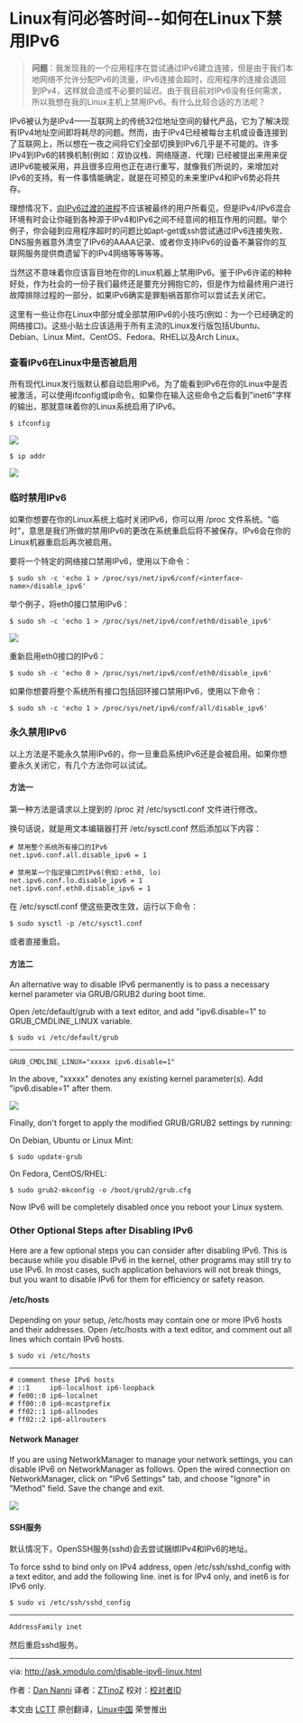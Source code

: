 Linux有问必答时间--如何在Linux下禁用IPv6
================================================================================
> **问题**：我发现我的一个应用程序在尝试通过IPv6建立连接，但是由于我们本地网络不允许分配IPv6的流量，IPv6连接会超时，应用程序的连接会退回到IPv4，这样就会造成不必要的延迟。由于我目前对IPv6没有任何需求，所以我想在我的Linux主机上禁用IPv6。有什么比较合适的方法呢？ 

IPv6被认为是IPv4——互联网上的传统32位地址空间的替代产品，它为了解决现有IPv4地址空间即将耗尽的问题。然而，由于IPv4已经被每台主机或设备连接到了互联网上，所以想在一夜之间将它们全部切换到IPv6几乎是不可能的。许多IPv4到IPv6的转换机制(例如：双协议栈、网络隧道、代理) 已经被提出来用来促进IPv6能被采用，并且很多应用也正在进行重写，就像我们所说的，来增加对IPv6的支持。有一件事情能确定，就是在可预见的未来里IPv4和IPv6势必将共存。

理想情况下，[向IPv6过渡的进程][1]不应该被最终的用户所看见，但是IPv4/IPv6混合环境有时会让你碰到各种源于IPv4和IPv6之间不经意间的相互作用的问题。举个例子，你会碰到应用程序超时的问题比如apt-get或ssh尝试通过IPv6连接失败、DNS服务器意外清空了IPv6的AAAA记录、或者你支持IPv6的设备不兼容你的互联网服务提供商遗留下的IPv4网络等等等等。

当然这不意味着你应该盲目地在你的Linux机器上禁用IPv6。鉴于IPv6许诺的种种好处，作为社会的一份子我们最终还是要充分拥抱它的，但是作为给最终用户进行故障排除过程的一部分，如果IPv6确实是罪魁祸首那你可以尝试去关闭它。

这里有一些让你在Linux中部分或全部禁用IPv6的小技巧(例如：为一个已经确定的网络接口)。这些小贴士应该适用于所有主流的Linux发行版包括Ubuntu、Debian、Linux Mint、CentOS、Fedora、RHEL以及Arch Linux。

### 查看IPv6在Linux中是否被启用 ###

所有现代Linux发行版默认都自动启用IPv6。为了能看到IPv6在你的Linux中是否被激活，可以使用ifconfig或ip命令。如果你在输入这些命令之后看到"inet6"字样的输出，那就意味着你的Linux系统启用了IPv6。

    $ ifconfig 

![](https://farm8.staticflickr.com/7282/16415082398_5fb0920506_b.jpg)

    $ ip addr 

![](https://farm8.staticflickr.com/7290/16415082248_c4e075548b_c.jpg)

### 临时禁用IPv6 ###

如果你想要在你的Linux系统上临时关闭IPv6，你可以用 /proc 文件系统。"临时"，意思是我们所做的禁用IPv6的更改在系统重启后将不被保存。IPv6会在你的Linux机器重启后再次被启用。

要将一个特定的网络接口禁用IPv6，使用以下命令：

    $ sudo sh -c 'echo 1 > /proc/sys/net/ipv6/conf/<interface-name>/disable_ipv6' 

举个例子，将eth0接口禁用IPv6：

    $ sudo sh -c 'echo 1 > /proc/sys/net/ipv6/conf/eth0/disable_ipv6' 

![](https://farm8.staticflickr.com/7288/15982511863_0c1feafe7f_b.jpg)

重新启用eth0接口的IPv6：

    $ sudo sh -c 'echo 0 > /proc/sys/net/ipv6/conf/eth0/disable_ipv6' 

如果你想要将整个系统所有接口包括回环接口禁用IPv6，使用以下命令：

    $ sudo sh -c 'echo 1 > /proc/sys/net/ipv6/conf/all/disable_ipv6' 

### 永久禁用IPv6 ###

以上方法是不能永久禁用IPv6的，你一旦重启系统IPv6还是会被启用。如果你想要永久关闭它，有几个方法你可以试试。

#### 方法一 ####

第一种方法是请求以上提到的 /proc 对 /etc/sysctl.conf 文件进行修改。

换句话说，就是用文本编辑器打开 /etc/sysctl.conf 然后添加以下内容：

    # 禁用整个系统所有接口的IPv6
    net.ipv6.conf.all.disable_ipv6 = 1
    
    # 禁用某一个指定接口的IPv6(例如：eth0, lo)
    net.ipv6.conf.lo.disable_ipv6 = 1
    net.ipv6.conf.eth0.disable_ipv6 = 1

在 /etc/sysctl.conf 使这些更改生效，运行以下命令：

    $ sudo sysctl -p /etc/sysctl.conf 

或者直接重启。

#### 方法二 ####

An alternative way to disable IPv6 permanently is to pass a necessary kernel parameter via GRUB/GRUB2 during boot time.

Open /etc/default/grub with a text editor, and add "ipv6.disable=1" to GRUB_CMDLINE_LINUX variable.

    $ sudo vi /etc/default/grub

----------

    GRUB_CMDLINE_LINUX="xxxxx ipv6.disable=1"

In the above, "xxxxx" denotes any existing kernel parameter(s). Add "ipv6.disable=1" after them.

![](https://farm8.staticflickr.com/7286/15982512103_ec5d940e58_b.jpg)

Finally, don't forget to apply the modified GRUB/GRUB2 settings by running:

On Debian, Ubuntu or Linux Mint:

    $ sudo update-grub 

On Fedora, CentOS/RHEL:

    $ sudo grub2-mkconfig -o /boot/grub2/grub.cfg 

Now IPv6 will be completely disabled once you reboot your Linux system.

### Other Optional Steps after Disabling IPv6 ###

Here are a few optional steps you can consider after disabling IPv6. This is because while you disable IPv6 in the kernel, other programs may still try to use IPv6. In most cases, such application behaviors will not break things, but you want to disable IPv6 for them for efficiency or safety reason.

#### /etc/hosts ####

Depending on your setup, /etc/hosts may contain one or more IPv6 hosts and their addresses. Open /etc/hosts with a text editor, and comment out all lines which contain IPv6 hosts.

    $ sudo vi /etc/hosts

----------

    # comment these IPv6 hosts
    # ::1     ip6-localhost ip6-loopback
    # fe00::0 ip6-localnet
    # ff00::0 ip6-mcastprefix
    # ff02::1 ip6-allnodes
    # ff02::2 ip6-allrouters

#### Network Manager ####

If you are using NetworkManager to manage your network settings, you can disable IPv6 on NetworkManager as follows. Open the wired connection on NetworkManager, click on "IPv6 Settings" tab, and choose "Ignore" in "Method" field. Save the change and exit.

![](https://farm8.staticflickr.com/7293/16394993017_21917f027b_o.png)

#### SSH服务 ####

默认情况下，OpenSSH服务(sshd)会去尝试捆绑IPv4和IPv6的地址。

To force sshd to bind only on IPv4 address, open /etc/ssh/sshd_config with a text editor, and add the following line. inet is for IPv4 only, and inet6 is for IPv6 only.

    $ sudo vi /etc/ssh/sshd_config

----------

    AddressFamily inet

然后重启sshd服务。

--------------------------------------------------------------------------------

via: http://ask.xmodulo.com/disable-ipv6-linux.html

作者：[Dan Nanni][a]
译者：[ZTinoZ](https://github.com/ZTinoZ)
校对：[校对者ID](https://github.com/校对者ID)

本文由 [LCTT](https://github.com/LCTT/TranslateProject) 原创翻译，[Linux中国](http://linux.cn/) 荣誉推出

[a]:http://ask.xmodulo.com/author/nanni
[1]:http://www.google.com/intl/en/ipv6/statistics.html
